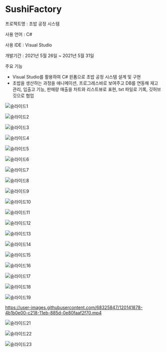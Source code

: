 # SushiFactory

프로젝트명 : ﻿초밥 공정 시스템

사용 언어 : C#

사용 IDE : Visual Studio

개발기간 : 2021년 5월 26일 ~ 2021년 5월 31일

주요 기능
  - Visual Studio를 활용하여 C# 윈폼으로 초밥 공정 시스템 설계 및 구현
  - 초밥을 생산하는 과정을 애니메이션, 프로그레스바로 보여주고 DB를 연동해 재고 관리, 입출고 기능, 판매량 매출을 차트와 리스트뷰로 표현, txt 파일로 기록, 깃허브 깃으로 협업

![슬라이드1](https://user-images.githubusercontent.com/68325847/120886575-a6d70400-c629-11eb-81c7-2f2c194cf347.png)

![슬라이드2](https://user-images.githubusercontent.com/68325847/120141683-e52e8680-c217-11eb-902d-5ea2b08a3d36.PNG)

![슬라이드3](https://user-images.githubusercontent.com/68325847/120141690-e8297700-c217-11eb-99de-094dbf93d64e.PNG)

![슬라이드4](https://user-images.githubusercontent.com/68325847/120141701-eb246780-c217-11eb-83f3-312d6178b5fb.PNG)

![슬라이드5](https://user-images.githubusercontent.com/68325847/120141706-ed86c180-c217-11eb-93d2-7dd63a312aa4.PNG)

![슬라이드6](https://user-images.githubusercontent.com/68325847/120141716-f24b7580-c217-11eb-8aeb-71ea5e98cc6c.PNG)

![슬라이드7](https://user-images.githubusercontent.com/68325847/120141719-f5466600-c217-11eb-8208-cd0ee4e54d9a.PNG)

![슬라이드8](https://user-images.githubusercontent.com/68325847/120141722-f7a8c000-c217-11eb-8ee3-ac404ca9bed0.PNG)

![슬라이드9](https://user-images.githubusercontent.com/68325847/120141726-f9728380-c217-11eb-9213-e47e6e2de36c.PNG)

![슬라이드10](https://user-images.githubusercontent.com/68325847/120141741-fecfce00-c217-11eb-92f8-c751761533fa.PNG)

![슬라이드11](https://user-images.githubusercontent.com/68325847/120141747-01322800-c218-11eb-85ca-c160c56ed877.PNG)

![슬라이드12](https://user-images.githubusercontent.com/68325847/120141754-03948200-c218-11eb-8d17-2cc38f42bbfb.PNG)

![슬라이드13](https://user-images.githubusercontent.com/68325847/120141761-07280900-c218-11eb-9e86-555da0c40699.PNG)

![슬라이드14](https://user-images.githubusercontent.com/68325847/120141766-0a22f980-c218-11eb-82ca-9670cc4af1e5.PNG)

![슬라이드15](https://user-images.githubusercontent.com/68325847/120141770-0c855380-c218-11eb-809c-41fe657cef2a.PNG)

![슬라이드16](https://user-images.githubusercontent.com/68325847/120141774-0ee7ad80-c218-11eb-8c45-6907b5ff6355.PNG)

![슬라이드17](https://user-images.githubusercontent.com/68325847/120141779-11e29e00-c218-11eb-9b24-cd868e574214.PNG)

![슬라이드18](https://user-images.githubusercontent.com/68325847/120141783-15762500-c218-11eb-8d4f-9de9aeff1bd1.PNG)

![슬라이드19](https://user-images.githubusercontent.com/68325847/120141788-17d87f00-c218-11eb-9f03-6fd73c5f28dc.PNG)

https://user-images.githubusercontent.com/68325847/120141878-4b1b0e00-c218-11eb-885d-0e80faaf2f70.mp4

![슬라이드21](https://user-images.githubusercontent.com/68325847/120141800-2161e700-c218-11eb-9fe2-01ee85b2d59f.PNG)

![슬라이드22](https://user-images.githubusercontent.com/68325847/120141805-245cd780-c218-11eb-86fd-d8fff9c109f5.PNG)

![슬라이드23](https://user-images.githubusercontent.com/68325847/120141810-26269b00-c218-11eb-9b03-84ba20aefb36.PNG)
